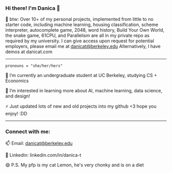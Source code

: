 ### Hi there! I'm Danica 👋

💬 btw: Over 10+ of my personal projects, implemented from little to no starter code, including machine learning, housing classification, scheme interpreter, autocomplete game, 2048, word history, Build Your Own World, the snake game, 61CPU, and Parallelism are all in my private repo as required by my university. I can give access upon request for potential employers, please email me at danicat@berkeley.edu Alternatively, I have demos at danicat.com

-----

``` pronouns = "she/her/hers" ```

🔭 I’m currently an undergraduate student at UC Berkeley, studying CS + Economics

🌱 I’m interested in learning more about AI, machine learning, data science, and design! 

⚡ Just updated lots of new and old projects into my github <3 hope you enjoy! :DD

-----

### Connect with me:
📫 Email: danicat@berkeley.edu 

💬 Linkedin: linkedin.com/in/danica-t

😄 P.S. My pfp is my cat Lemon, he's very chonky and is on a diet


<!--
**danicatyx/danicatyx** is a ✨ _special_ ✨ repository because its `README.md` (this file) appears on your GitHub profile.

Here are some ideas to get you started:

- 🔭 I’m currently working on ...
- 🌱 I’m currently learning ...
- 👯 I’m looking to collaborate on ...
- 🤔 I’m looking for help with ...
- 💬 Ask me about ...
- 📫 How to reach me: ...
- 😄 Pronouns: ...
- ⚡ Fun fact: ...
-->
